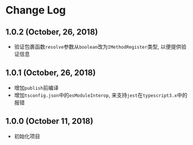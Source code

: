 # Change Log

## 1.0.2 (October, 26, 2018)

- 验证包裹函数`resolve`参数从`boolean`改为`IMethodRegister`类型, 以便提供验证信息

## 1.0.1 (October, 26, 2018)

- 增加`publish`前编译
- 增加`tsconfig.json`中的`esModuleInterop`, 来支持`jest`在`typescript3.x`中的报错

## 1.0.0 (October 11, 2018)

- 初始化项目